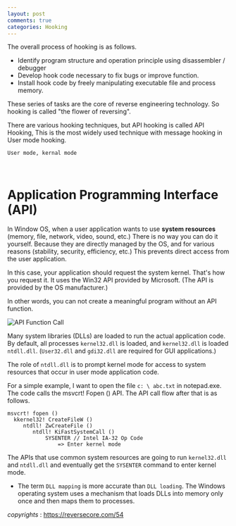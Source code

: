 ```yaml
---
layout: post
comments: true
categories: Hooking
---
```


The overall process of hooking is as follows.

- Identify program structure and operation principle using disassembler / debugger
- Develop hook code necessary to fix bugs or improve function.
- Install hook code by freely manipulating executable file and process memory.

These series of tasks are the core of reverse engineering technology.
So hooking is called "the flower of reversing".

There are various hooking techniques, but API hooking is called API Hooking,
This is the most widely used technique with message hooking in User mode hooking.

`User mode, kernal mode`

<br>

# Application Programming Interface (API)

In Window OS, when a user application wants to use **system resources** (memory, file, network, video, sound, etc.)
There is no way you can do it yourself. Because they are directly managed by the OS, and for various reasons (stability, security, efficiency, etc.)
This prevents direct access from the user application.

In this case, your application should request the system kernel. That's how you request it.
It uses the Win32 API provided by Microsoft. (The API is provided by the OS manufacturer.)

In other words, you can not create a meaningful program without an API function.

![API Function Call](https://github.com/jongwuner/Etc/blob/master/Hooking/img/API_Function.PNG)

Many system libraries (DLLs) are loaded to run the actual application code. By default, all processes
`kernel32.dll` is loaded, and `kernel32.dll` is loaded `ntdll.dll`. (`User32.dll` and `gdi32.dll` are required for GUI applications.)

The role of `ntdll.dll` is to prompt kernel mode for access to system resources that occur in user mode application code.

For a simple example,
I want to open the file `c: \ abc.txt` in notepad.exe.
The code calls the msvcrt! Fopen () API. The API call flow after that is as follows.

```
msvcrt! fopen ()
  kkernel32! CreateFileW ()
     ntdll! ZwCreateFile ()
        ntdll! KiFastSystemCall ()
            SYSENTER // Intel IA-32 Op Code
                => Enter kernel mode
```

The APIs that use common system resources are going to run `kernel32.dll` and `ntdll.dll` and eventually get the `SYSENTER` command to enter kernel mode.

- The term `DLL mapping` is more accurate than `DLL loading`.
  The Windows operating system uses a mechanism that loads DLLs into memory only once and then maps them to processes.

*copyrights* : https://reversecore.com/54 



